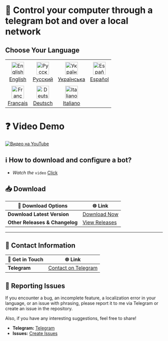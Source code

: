 # 🤖 Control your computer through a telegram bot and over a local network

## Choose Your Language

<p align="center">
  <table>
    <tr>
      <td align="center">
        <a href="docs/README.en.md">
          <img src="https://upload.wikimedia.org/wikipedia/commons/a/a4/Flag_of_the_United_States.svg" alt="English" style="width: 40px; vertical-align: middle; margin: 5px;" />
          <br>English
        </a>
      </td>
      <td align="center">
        <a href="docs/README.ru.md">
          <img src="https://upload.wikimedia.org/wikipedia/commons/f/f3/Flag_of_Russia.svg" alt="Русский" style="width: 40px; vertical-align: middle; margin: 5px;" />
          <br>Русский
        </a>
      </td>
      <td align="center">
        <a href="docs/README.uk.md">
          <img src="https://upload.wikimedia.org/wikipedia/commons/4/49/Flag_of_Ukraine.svg" alt="Українська" style="width: 40px; vertical-align: middle; margin: 5px;" />
          <br>Українська
        </a>
      </td>
      <td align="center">
        <a href="docs/README.es.md">
          <img src="https://upload.wikimedia.org/wikipedia/commons/9/9a/Flag_of_Spain.svg" alt="Español" style="width: 40px; vertical-align: middle; margin: 5px;" />
          <br>Español
        </a>
      </td>
    </tr>
    <tr>
      <td align="center">
        <a href="docs/README.fr.md">
          <img src="https://upload.wikimedia.org/wikipedia/commons/c/c3/Flag_of_France.svg" alt="Français" style="width: 40px; vertical-align: middle; margin: 5px;" />
          <br>Français
        </a>
      </td>
      <td align="center">
        <a href="docs/README.de.md">
          <img src="https://upload.wikimedia.org/wikipedia/commons/b/ba/Flag_of_Germany.svg" alt="Deutsch" style="width: 40px; vertical-align: middle; margin: 5px;" />
          <br>Deutsch
        </a>
      </td>
      <td align="center">
        <a href="docs/README.it.md">
          <img src="https://upload.wikimedia.org/wikipedia/commons/0/03/Flag_of_Italy.svg" alt="Italiano" style="width: 40px; vertical-align: middle; margin: 5px;" />
          <br>Italiano
        </a>
      </td>
      <td></td> <!-- Empty cell to maintain symmetry -->
    </tr>
  </table>
</p>

# ❓ Video Demo
[![Видео на YouTube](https://img.youtube.com/vi/QhUmuGZmCfc/0.jpg)](https://www.youtube.com/watch?v=QhUmuGZmCfc)

## ℹ️ How to download and configure a bot?
- *Watch the* `video` [Click](https://vimeo.com/1036711129)
## 📥 Download

| 📂 **Download Options**        | 🌐 **Link**                                                                                 |
|--------------------------------|----------------------------------------------------------------------------------------------|
| **Download Latest Version**    | [Download Now](https://github.com/Farmerok/Telegram-Remote-Control-PC/releases/latest) |
| **Other Releases & Changelog** | [View Releases](https://github.com/Farmerok/Telegram-Remote-Control-PC/releases)             |


---

## 📇 Contact Information

| 💬 **Get in Touch**            | 🌐 **Link**                                                                                 |
|--------------------------------|----------------------------------------------------------------------------------------------|
| **Telegram**                   | [Contact on Telegram](https://t.me/insiderkeeps)                                             |

## 🐞 Reporting Issues

If you encounter a bug, an incomplete feature, a localization error in your language, or an issue with phrasing, please report it to me via Telegram or create an issue in the repository.

Also, if you have any interesting suggestions, feel free to share!

- **Telegram:** [Telegram](https://t.me/insiderkeeps)
- **Issues:** [Create Issues](https://github.com/Farmerok/Telegram-Remote-Control-PC/issues/new)

